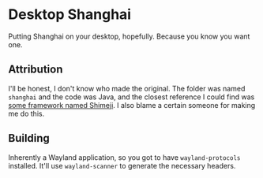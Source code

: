# Desktop Shanghai
Putting Shanghai on your desktop, hopefully.
Because you know you want one.

## Attribution
I'll be honest, I don't know who made the original.
The folder was named `shanghai` and the code was Java, and the closest reference I could find was [some framework named Shimeji](https://web.archive.org/web/20160715043803/http://www.group-finity.com/Shimeji/).
I also blame a certain someone for making me do this.

## Building
Inherently a Wayland application, so you got to have `wayland-protocols` installed. It'll use `wayland-scanner` to generate the necessary headers.
